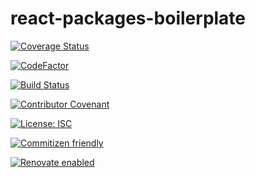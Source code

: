 # react-packages-boilerplate

[![Coverage Status](https://coveralls.io/repos/github/MenSeb/react-packages-boilerplate/badge.svg?branch=master)](https://coveralls.io/github/MenSeb/react-packages-boilerplate?branch=master)

[![CodeFactor](https://www.codefactor.io/repository/github/menseb/react-packages-boilerplate/badge)](https://www.codefactor.io/repository/github/menseb/react-packages-boilerplate)

[![Build Status](https://github.com/MenSeb/react-packages-boilerplate/workflows/build/badge.svg)](https://github.com/MenSeb/react-packages-boilerplate/actions)

[![Contributor Covenant](https://img.shields.io/badge/Contributor%20Covenant-2.1-4baaaa.svg)](code_of_conduct.md)

[![License: ISC](https://img.shields.io/badge/License-ISC-blue.svg)](https://opensource.org/licenses/ISC)

[![Commitizen friendly](https://img.shields.io/badge/commitizen-friendly-brightgreen.svg)](http://commitizen.github.io/cz-cli/)

[![Renovate enabled](https://img.shields.io/badge/renovate-enabled-brightgreen.svg)](https://renovatebot.com/)
